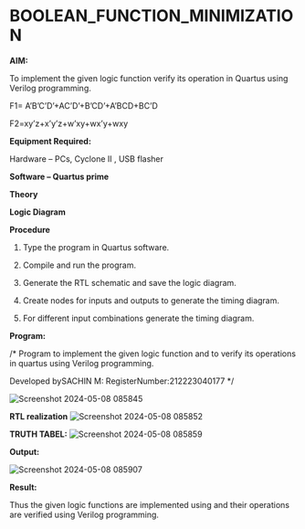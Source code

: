 # BOOLEAN_FUNCTION_MINIMIZATION

**AIM:**

To implement the given logic function verify its operation in Quartus using Verilog programming.

F1= A’B’C’D’+AC’D’+B’CD’+A’BCD+BC’D 

F2=xy’z+x’y’z+w’xy+wx’y+wxy

**Equipment Required:**

Hardware – PCs, Cyclone II , USB flasher

**Software – Quartus prime**

**Theory**

**Logic Diagram**

**Procedure**

1.	Type the program in Quartus software.

2.	Compile and run the program.

3.	Generate the RTL schematic and save the logic diagram.

4.	Create nodes for inputs and outputs to generate the timing diagram.

5.	For different input combinations generate the timing diagram.


**Program:**

/* Program to implement the given logic function and to verify its operations in quartus using Verilog programming. 

Developed bySACHIN M: RegisterNumber:212223040177 */

![Screenshot 2024-05-08 085845](https://github.com/Sachin-0305/BOOLEAN_FUNCTION_MINIMIZATION/assets/149985717/04cc37ef-41eb-4e4d-9844-af7797c8f4c2)

**RTL realization**
![Screenshot 2024-05-08 085852](https://github.com/Sachin-0305/BOOLEAN_FUNCTION_MINIMIZATION/assets/149985717/c33478af-a67b-4dd7-b6d1-db008710c105)

**TRUTH TABEL:**
![Screenshot 2024-05-08 085859](https://github.com/Sachin-0305/BOOLEAN_FUNCTION_MINIMIZATION/assets/149985717/da67a735-5441-45a8-8475-5883ec7b2a15)

**Output:**

![Screenshot 2024-05-08 085907](https://github.com/Sachin-0305/BOOLEAN_FUNCTION_MINIMIZATION/assets/149985717/a52a6ec0-5a4d-4f19-9493-3a6107a9c9d1)


**Result:**

Thus the given logic functions are implemented using and their operations are verified using Verilog programming.

